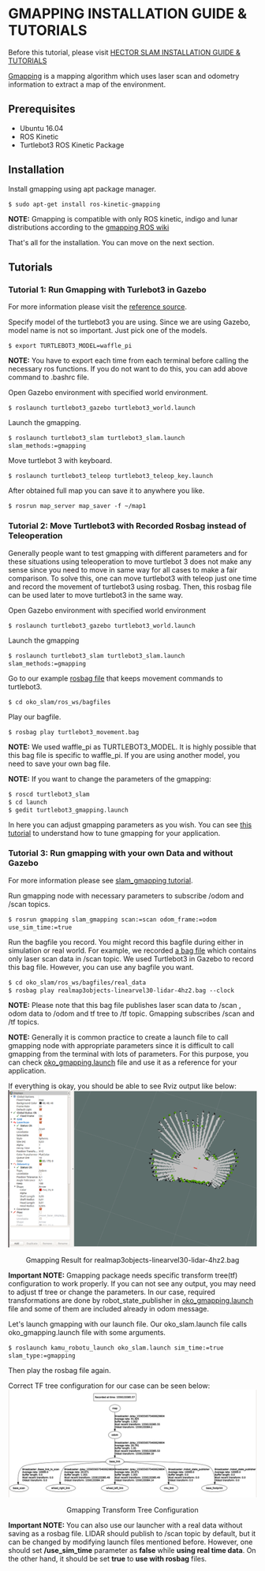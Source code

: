 # GMAPPING INSTALLATION GUIDE & TUTORIALS

Before this tutorial, please visit [HECTOR SLAM INSTALLATION GUIDE & TUTORIALS](/doc/hector_slam_tutorials.md)

[Gmapping](http://wiki.ros.org/gmapping) is a mapping algorithm which uses laser scan and odometry information to extract a map of the environment.

## Prerequisites
* Ubuntu 16.04
* ROS Kinetic
* Turtlebot3 ROS Kinetic Package

## Installation
Install gmapping using apt package manager.
```
$ sudo apt-get install ros-kinetic-gmapping
```

**NOTE:** Gmapping is compatible with only ROS kinetic, indigo and lunar distributions according to the [gmapping ROS wiki](http://wiki.ros.org/gmapping)

That's all for the installation. You can move on the next section.

## Tutorials

### Tutorial 1: Run Gmapping with Turlebot3 in Gazebo
For more information please visit the [reference source](http://emanual.robotis.com/docs/en/platform/turtlebot3/slam/).

Specify model of the turtlebot3 you are using. Since we are using Gazebo, model name is not so important. Just pick one of the models.
```
$ export TURTLEBOT3_MODEL=waffle_pi
```
**NOTE:** You have to export each time from each terminal before calling the necessary ros functions. If you do not want to do this, you can add above command to .bashrc file.

Open Gazebo environment with specified world environment.
```
$ roslaunch turtlebot3_gazebo turtlebot3_world.launch
```

Launch the gmapping.
```
$ roslaunch turtlebot3_slam turtlebot3_slam.launch slam_methods:=gmapping
```

Move turtlebot 3 with keyboard.
```
$ roslaunch turtlebot3_teleop turtlebot3_teleop_key.launch
```

After obtained full map you can save it to anywhere you like.
```
$ rosrun map_server map_saver -f ~/map1
```

### Tutorial 2: Move Turtlebot3 with Recorded Rosbag instead of Teleoperation
Generally people want to test gmapping with different parameters and for these situations using teleoperation to move turtlebot 3 does not make any sense since you need to move in same way for all cases to make a fair comparison. To solve this, one can move turtlebot3 with teleop just one time and record the movement of turtlebot3 using rosbag. Then, this rosbag file can be used later to move turtlebot3 in the same way.
 
Open Gazebo environment with specified world environment
```
$ roslaunch turtlebot3_gazebo turtlebot3_world.launch
```

Launch the gmapping
```
$ roslaunch turtlebot3_slam turtlebot3_slam.launch slam_methods:=gmapping
```

Go to our example [rosbag file](/ros_ws/bagfiles/simulation_data/turtlebot3_movement.bag) that keeps movement commands to turtlebot3.
```
$ cd oko_slam/ros_ws/bagfiles
```

Play our bagfile.
```
$ rosbag play turtlebot3_movement.bag
```

**NOTE:** We used waffle_pi as TURTLEBOT3_MODEL. It is highly possible that this bag file is specific to waffle_pi. If you are using another model, you need to save your own bag file.

**NOTE:** If you want to change the parameters of the gmapping:
```
$ roscd turtlebot3_slam
$ cd launch
$ gedit turtlebot3_gmapping.launch
```
In here you can adjust gmapping parameters as you wish. You can see [this tutorial](http://emanual.robotis.com/docs/en/platform/turtlebot3/slam/#tuning-guide) to understand how to tune gmapping for your application.

### Tutorial 3: Run gmapping with your own Data and without Gazebo
For more information please see [slam_gmapping tutorial](http://wiki.ros.org/cn/slam_gmapping/Tutorials/MappingFromLoggedData).

Run gmapping node with necessary parameters to subscribe /odom and /scan topics.
```
$ rosrun gmapping slam_gmapping scan:=scan odom_frame:=odom use_sim_time:=true 
```

Run the bagfile you record. You might record this bagfile during either in simulation or real world. For example, we recorded [a bag file](/ros_ws/bagfiles/real_data/realmap3objects-linearvel30-lidar-4hz2.bag) which contains only laser scan data in /scan topic. We used Turtlebot3 in Gazebo to record this bag file. However, you can use any bagfile you want.
```
$ cd oko_slam/ros_ws/bagfiles/real_data
$ rosbag play realmap3objects-linearvel30-lidar-4hz2.bag --clock
```

**NOTE:** Please note that this bag file publishes laser scan data to /scan , odom data to /odom and tf tree to /tf topic. Gmapping subscribes /scan and /tf topics.

**NOTE:** Generally it is common practice to create a launch file to call gmapping node with appropriate parameters since it is difficult to call gmapping from the terminal with lots of parameters. For this purpose, you can check [oko_gmapping.launch](/ros_ws/src/kamu_robotu/kamu_robotu_launch/launch/oko_gmapping.launch) file and use it as a reference for your application.

If everything is okay, you should be able to see Rviz output like below:
![Gmapping Result for realmap3objects-linearvel30-lidar-4hz2.bag](/doc/images/gmapping_tutorials/1.png)
<center> Gmapping Result for realmap3objects-linearvel30-lidar-4hz2.bag </center>

**Important NOTE:** Gmapping package needs specific transform tree(tf) configuration to work properly. If you can not see any output, you may need to adjust tf tree or change the parameters. In our case, required transformations are done by robot_state_publisher in [oko_gmapping.launch](/ros_ws/src/kamu_robotu/kamu_robotu_launch/launch/oko_gmapping.launch) file and some of them are included already in odom message.
 
Let's launch gmapping with our launch file. Our oko_slam.launch file calls oko_gmapping.launch file with some arguments.
```
$ roslaunch kamu_robotu_launch oko_slam.launch sim_time:=true slam_type:=gmapping
```

Then play the rosbag file again.

Correct TF tree configuration for our case can be seen below:
![Gmapping Transform Tree Configuration](/doc/images/gmapping_tutorials/2.png)
<center> Gmapping Transform Tree Configuration </center>

**Important NOTE:** You can also use our launcher with a real data without saving as a rosbag file. LIDAR should publish to /scan topic by default, but it can be changed by modifying launch files mentioned before. However, one should set **/use_sim_time** parameter as **false** while **using real time data**. On the other hand, it should be set **true** to **use with rosbag** files. 
